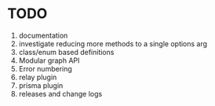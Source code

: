 # TODO

1. documentation
2. investigate reducing more methods to a single options arg
3. class/enum based definitions
4. Modular graph API
5. Error numbering
6. relay plugin
7. prisma plugin
8. releases and change logs
